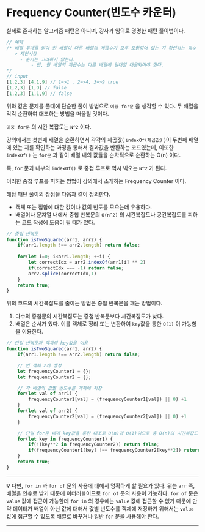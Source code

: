 # Frequency Counter(빈도수 카운터)

실제로 존재하는 알고리즘 패턴은 아니며, 강사가 임의로 명명한 패턴 풀이법이다.

```jsx
// 예제
/* 배열 두개를 받아 한 배열이 다른 배열의 제곱수가 모두 포함되어 있는 지 확인하는 함수
   > 제안사항
     - 순서는 고려하지 않는다.
		 - 단, 한 배열의 제곱수는 다른 배열에 일대일 대응되어야 한다.
*/
// input
[1,2,3] [4,1,9] // 1=>1 , 2=>4, 3=>9 true
[1,2,3] [1,9] // false
[1,2,3] [1,1,9] // false
```

위와 같은 문제를 풀때에 단순한 풀이 방법으로 `이중 for문` 을 생각할 수 있다. 두 배열을 각각 순환하여 대조하는 방법을 떠올릴 것이다.

`이중 for문` 의 시간 복잡도는 `N^2` 이다. 

강의에서는 첫번째 배열을 순환하면서 각각의 제곱값( `indexOf(제곱값)` )이 두번째 배열에 있는 지를 확인하는 과정을 통해서 결과값을 반환하는 코드였는데, 이또한 `indexOf()` 는 `for문` 과 같이 배열 내의 값들을 순차적으로 순환하는 O(n) 이다.

즉, `for` 문과 내부의 `indexOf()` 로 중첩 루프로 역시 빅오는 `N^2` 가 된다.

이러한 중첩 루프를 피하는 방법이 강의에서 소개하는 Frequency Counter 이다.

해당 패턴 풀이의 장점을 다음과 같이 정의한다.

- 객체 또는 집합에 대한 값이나 값의 빈도를 모으는데 유용하다.
- 배열이나 문자열 내에서 중첩 반복문의 `O(n^2)` 의 시간복잡도나 공간복잡도를 피하는 코드 작성에 도움이 될 때가 있다.

```jsx
// 중첩 반복문
function isTwoSquared(arr1, arr2) {
	if(arr1.length !== arr2.length) return false;
	
	for(let i=0; i<arr1.length; ++i) {
		let correctIdx = arr2.indexOf(arr1[i] ** 2)
		if(correctIdx === -1) return false;
		arr2.splice(correctIdx,1)
	}
	return true;
}
```

위의 코드의 시간복잡도를 줄이는 방법은 중첩 반복문을 깨는 방법이다.

1. 다수의 중첩문의 시간복잡도는 중첩 반복문보다 시간복잡도가 낮다.
2. 배열은 순서가 있다. 이를 객체로 정리 또는 변환하여 `key`값을 통한 `O(1)` 이 가능함을 이용한다.

```jsx
// 단일 반복문과 객체의 key값을 이용
function isTwoSquared(arr1, arr2) {
	if(arr1.length !== arr2.length) return false;

	// 빈 객체 2개 생성
	let frequencyCounter1 = {};
	let frequencyCounter2 = {};

	// 각 배열의 값별 빈도수를 객체에 저장
	for(let val of arr1) {
		frequencyCounter1[val] = (frequencyCounter1[val]) || 0) +1
	}
	for(let val of arr2) {
		frequencyCounter2[val] = (frequencyCounter2[val]) || 0) +1		
	}

	// 단일 for문 내에 key값을 통한 대조로 O(n)과 O(1)이므로 총 O(n)의 시간복잡도
	for(let key in frequencyCounter1) {
		if(!(key**2 in frequencyCounter2)) return false;
		if(frequencyCounter1[key] !== frequencyCounter2[key**2]) return false;
	}
	return true;
}
```

---
**💡** 
다만, `for in` 과 `for of` 문의 사용에 대해서 명확하게 할 필요가 있다.
위는 `arr` 즉, 배열을 인수로 받기 때문에 이터러블이므로 `for of` 문의 사용이 가능하다. `for of` 문은 `value` 값에 접근이 가능한데 `for in` 의 경우에는 `value` 값에 접근할 수 없기 때문에 
만약 데이터가 배열이 아닌 값에 대해서 값별 빈도수를 객체에 저장하기 위해서는 `value` 값에 접근할 수 있도록 배열로 바꾸거나 일반 `for` 문을 사용해야 한다.

---